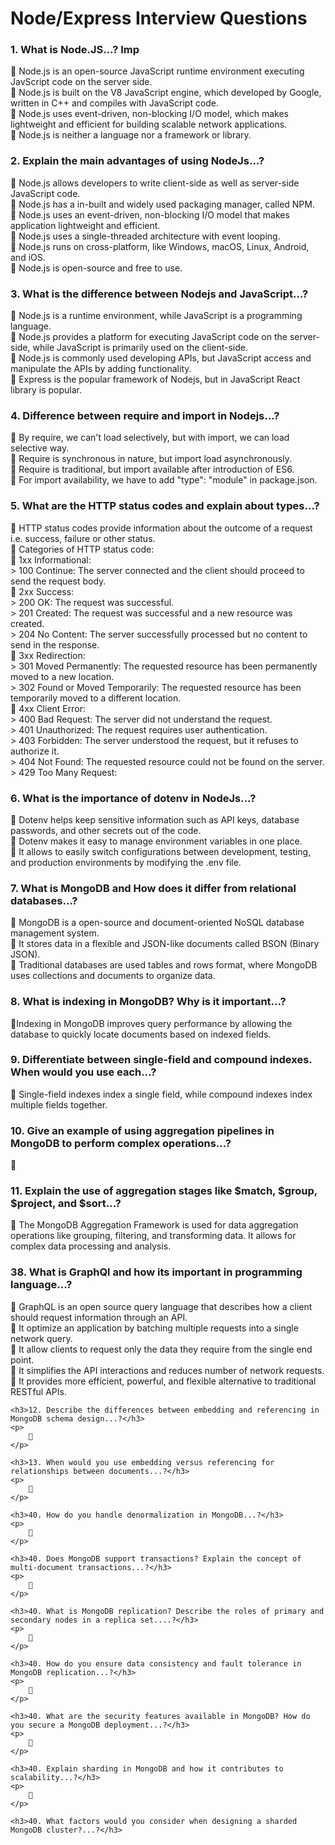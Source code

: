  <h1> Node/Express Interview Questions</h1>
    <h3>1. What is Node.JS...? Imp</h3>
    <p>
         Node.js is an open-source JavaScript runtime environment executing JavScript code on the server side. <br>
         Node.js is built on the V8 JavaScript engine, which developed by Google, written in C++ and compiles with JavaScript code. <br>
         Node.js uses event-driven, non-blocking I/O model, which makes lightweight and efficient for building scalable network applications. <br>
         Node.js is neither a language nor a framework or library. 
    </p>
    <h3>2. Explain the main advantages of using NodeJs...?</h3>
    <p>
         Node.js allows developers to write client-side as well as server-side JavaScript code. <br>
         Node.js has a in-built and widely used packaging manager, called NPM. <br>
         Node.js uses an event-driven, non-blocking I/O model that makes application lightweight and efficient. <br>
         Node.js uses a single-threaded architecture with event looping. <br>
         Node.js runs on cross-platform, like Windows, macOS, Linux, Android, and iOS. <br>
         Node.js is open-source and free to use.
    </p>
    <h3>3. What is the difference between Nodejs and JavaScript...?</h3>
    <p> 
         Node.js is a runtime environment, while JavaScript is a programming language.  <br>
         Node.js provides a platform for executing JavaScript code on the server-side, while JavaScript is primarily used on the client-side. <br>
         Node.js is commonly used developing APIs, but JavaScript access and manipulate the APIs by adding functionality. <br>
         Express is the popular framework of Nodejs, but in JavaScript React library is popular. 
    </p>
    <h3>4. Difference between require and import in Nodejs...?</h3>
    <p>
         By require, we can't load selectively, but with import, we can load selective way. <br>
         Require is synchronous in nature, but import load asynchronously. <br>
         Require is traditional, but import available after introduction of ES6. <br>
         For import availability, we have to add "type": "module" in package.json.
    </p>
    <h3>5. What are the HTTP status codes and explain about types…?</h3>
    <p>
       HTTP status codes provide information about the outcome of a request i.e. success, failure or other status. <br>
       Categories of HTTP status code: <br>
       1xx Informational: <br>
      > 100 Continue: The server connected and the client should proceed to send the request body. <br>
       2xx Success: <br>
      > 200 OK: The request was successful. <br>
      > 201 Created: The request was successful and a new resource was created. <br>
      > 204 No Content: The server successfully processed but no content to send in the response. <br>
       3xx Redirection: <br>
      > 301 Moved Permanently: The requested resource has been permanently moved to a new location. <br>
      > 302 Found or Moved Temporarily: The requested resource has been temporarily moved to a different location. <br>
       4xx Client Error: <br>
      > 400 Bad Request: The server did not understand the request. <br>
      > 401 Unauthorized: The request requires user authentication. <br>
      > 403 Forbidden: The server understood the request, but it refuses to authorize it. <br>
      > 404 Not Found: The requested resource could not be found on the server. <br>
      > 429 Too Many Request: <br>
    </p>
    <h3>6. What is the importance of dotenv in NodeJs...?</h3>
    <p>
         Dotenv helps keep sensitive information such as API keys, database passwords, and other secrets out of the code. <br>
         Dotenv makes it easy to manage environment variables in one place. <br>
         It allows to easily switch configurations between development, testing, and production environments by modifying the .env file. 
    </p>
    <h3>7. What is MongoDB and How does it differ from relational databases...?</h3>
    <p>
         MongoDB is a open-source and document-oriented NoSQL database management system. <br>
         It stores data in a flexible and JSON-like documents called BSON (Binary JSON). <br>
         Traditional databases are used tables and rows format, where MongoDB uses collections and documents to organize data.
    </p> 
    <h3>8. What is indexing in MongoDB? Why is it important...?</h3>
    <p>
        Indexing in MongoDB improves query performance by allowing the database to quickly locate documents based on indexed fields.
    </p>
    <h3>9. Differentiate between single-field and compound indexes. When would you use each...?</h3>
    <p>
         Single-field indexes index a single field, while compound indexes index multiple fields together. 
    </p>
    <h3>10. Give an example of using aggregation pipelines in MongoDB to perform complex operations...?</h3>
    <p>
        
    </p>
    <h3>11. Explain the use of aggregation stages like $match, $group, $project, and $sort...?</h3>
    <p>
         The MongoDB Aggregation Framework is used for data aggregation operations like grouping, filtering, and transforming data. It allows for complex data processing and analysis.
    </p>
<h3>38. What is GraphQl and how its important in programming language...?</h3>
    <p> 
         GraphQL is an open source query language that describes how a client should request information through an API. <br>
         It optimize an application by batching multiple requests into a single network query. <br>
         It allow clients to request only the data they require from the single end point. <br>
         It simplifies the API interactions and reduces number of network requests. <br>
         It provides more efficient, powerful, and flexible alternative to traditional RESTful APIs.
    </p>
    
    <h3>12. Describe the differences between embedding and referencing in MongoDB schema design...?</h3>
    <p>
        
    </p>
    
    <h3>13. When would you use embedding versus referencing for relationships between documents...?</h3>
    <p>
        
    </p>
    
    <h3>40. How do you handle denormalization in MongoDB...?</h3>
    <p>
        
    </p>
    
    <h3>40. Does MongoDB support transactions? Explain the concept of multi-document transactions...?</h3>
    <p>
        
    </p>

    <h3>40. What is MongoDB replication? Describe the roles of primary and secondary nodes in a replica set....?</h3>
    <p>
        
    </p>
    
    <h3>40. How do you ensure data consistency and fault tolerance in MongoDB replication...?</h3>
    <p>
        
    </p>
    
    <h3>40. What are the security features available in MongoDB? How do you secure a MongoDB deployment...?</h3>
    <p>
        
    </p>
    
    <h3>40. Explain sharding in MongoDB and how it contributes to scalability...?</h3>
    <p>
        
    </p>
    
    <h3>40. What factors would you consider when designing a sharded MongoDB cluster?...?</h3>
    
